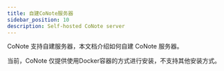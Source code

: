 ```yaml
---
title: 自建CoNote服务器
sidebar_position: 10
description: Self-hosted CoNote server
---
```


CoNote 支持自建服务器，本文档介绍如何自建 CoNote 服务器。

当前，CoNote 仅提供使用Docker容器的方式进行安装，不支持其他安装方式。

